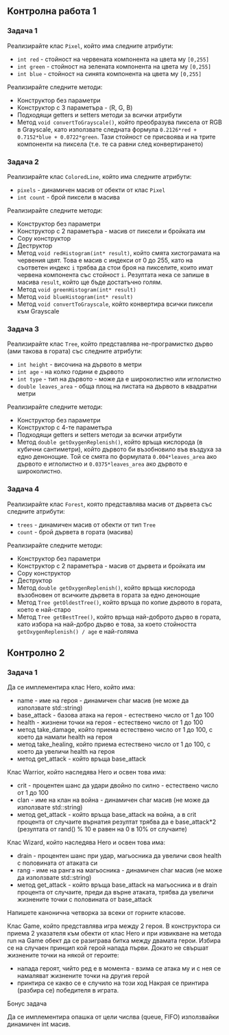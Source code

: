 ## Koнтролна работа 1

### Задача 1
Реализирайте клас `Pixel`, който има следните атрибути:
* `int red` - стойност на червената компонента на цвета му `[0,255]`
* `int green` - стойност на зелената компонента на цвета му `[0,255]`
* `int blue` - стойност на синята компонента на цвета му `[0,255]`

Реализирайте следните методи:
* Конструктор без параметри
* Конструктор с 3 параметъра  - (R, G, B)
* Подходящи getters и setters методи за всички атрибути
* Метод `void convertToGrayscale()`, който преобразува пиксела от RGB в Grayscale, като
използвате следната формула `0.2126*red + 0.7152*blue + 0.0722*green`. Тази стойност се присвоява и
на трите компоненти на пиксела (т.е. те са равни след конвертирането)

### Задача 2
Реализирайте клас `ColoredLine`, който има следните атрибути:
* `pixels` - динамичен масив от обекти от клас `Pixel`
* `int count` - брой пиксели в масива

Реализирайте следните методи:
* Конструктор без параметри
* Конструктор с 2 параметъра - масив от пиксели и бройката им
* Copy конструктор
* Деструктор
* Метод `void redHistogram(int* result)`, който смята хистограмата на червения цвят. Това е
масив с индекси от 0 до 255, като на съответен индекс `i` трябва да стои броя на пикселите,
които имат червена компонента със стойност `i`. Резултата нека се запише в масива `result`,
който ще бъде достатъчно голям.
* Метод `void greenHistogram(int* result)`
* Метод `void blueHistogram(int* result)`
* Метод `void convertToGrayscale`, който конвертира всички пиксели към Grayscale

### Задача 3
Реализирайте клас `Tree`, който представлява не-програмистко дърво
(ами такова в гората) със следните атрибути:
* `int height` - височина на дървото в метри
* `int age` - на колко години е дървото
* `int type` - тип на дървото - може да е широколистно или иглолистно
* `double leaves_area` - обща площ на листата на дървото в квадратни метри

Реализирайте следните методи:
* Конструктор без параметри
* Конструктор с 4-те параметъра
* Подходящи getters и setters методи за всички атрибути
* Метод `double getOxygenReplenish()`, който връща кислорода (в кубични сантиметри), който дървото би възобновило
във въздуха за едно денонощие. Той се смята по формулата `0.004*leaves_area` ако дървото е иглолистно 
и `0.0375*leaves_area` ако дървото е широколистно.

### Задача 4
Реализирайте клас `Forest`, която представлява масив от дървета
със следните атрибути:
* `trees` - динамичен масив от обекти от тип `Tree`
* `count` - брой дървета в гората (масива)

Реализирайте следните методи:
* Конструктор без параметри
* Конструктор с 2 параметъра - масив от дървета и бройката им
* Copy конструктор
* Деструктор
* Метод `double getOxygenReplenish()`, който връща кислорода възобновен от всичките дървета в гората за едно денонощие
* Метод `Tree getOldestTree()`, който връща по копие дървото в гората, което е най-старо
* Метод `Tree getBestTree()`, който връща най-доброто дърво в гората, като избора на най-добро дърво е това, за което
стойността `getOxygenReplenish() / age` е най-голяма



## Контролно 2
### Задача 1

Да се имплементира клас Hero, който има: 
* name - име на героя - динамичен char масив (не може да използвате std::string) 
*  base_attack - базова атака на героя - естествено число от 1 до 100 
*  health - жизнени точки на героя - естествено число от 1 до 100 
*  метод take_damage, който приема естествено число от 1 до 100, с което да намали health на героя 
*  метод take_healing, който приема естествено число от 1 до 100, с което да увеличи health на героя 
*  метод get_attack - който връща base_attack

Клас Warrior, който наследява Hero и освен това има: 
* crit - процентен шанс да удари двойно по силно - естествено число от 1 до 100 
*  clan - име на клан на война - динамичен char масив (не може да използвате std::string) 
*  метод get_attack - който връща base_attack на война, а в crit процента от случаите върнатия резултат трябва да е base_attack*2 (резултата от rand() % 10 е равен на 0 в 10% от случаите)

Клас Wizard, който наследява Hero и освен това има: 
* drain - процентен шанс при удар, магьосника да увеличи своя health с половината от атаката си 
* rang - име на ранга на магьосника - динамичен char масив (не може да използвате std::string)
* метод get_attack - който връща base_attack на магьосника и в drain процента от случаите, преди да върне атаката, трябва да увеличи жизнените точки с половината от base_attack

Напишете канонична четворка за всеки от горните класове.

Клас Game, който представлява игра между 2 героя. В конструктора си приема 2 указателя към обекти от клас Hero и при извикване на метода run на Game обект да се разиграва битка между двамата герои. Избира се на случаен принцип кой герой напада първи. Докато не свършат жизнените точки на някой от героите: 
* напада героят, чийто ред е в момента - взима се атака му и с нея се намаляват жизнените точки на другия герой 
* принтира се какво се е случило на този ход Накрая се принтира (разбира се) победителя в играта.

Бонус задача

Да се имплементира опашка от цели числва (queue, FIFO) използвайки динамичен int масив.
